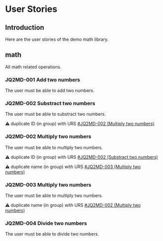 # User Stories

## Introduction
Here are the user stories of the demo math library.

## math
All math related operations.

### JQ2MD-001 Add two numbers
The user must be able to add two numbers.

### JQ2MD-002 Substract two numbers
The user must be able to substract two numbers.

⚠️ duplicate ID (in group) with URS [#JQ2MD-002 (Multiply two numbers)](tutorial-user-stories.html#jq2md-002-multiply-two-numbers)

### JQ2MD-002 Multiply two numbers
The user must be able to multiply two numbers.

⚠️ duplicate ID (in group) with URS [#JQ2MD-002 (Substract two numbers)](tutorial-user-stories.html#jq2md-002-substract-two-numbers)

⚠️ duplicate name (in group) with URS [#JQ2MD-003 (Multiply two numbers)](tutorial-user-stories.html#jq2md-003-multiply-two-numbers)

### JQ2MD-003 Multiply two numbers
The user must be able to multiply two numbers.

⚠️ duplicate name (in group) with URS [#JQ2MD-002 (Multiply two numbers)](tutorial-user-stories.html#jq2md-002-multiply-two-numbers)

### JQ2MD-004 Divide two numbers
The user must be able to divide two numbers.

